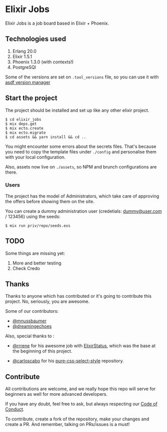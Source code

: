 # Elixir Jobs

Elixir Jobs is a job board based in Elixir + Phoenix.

## Technologies used

1. Erlang 20.0
2. Elixir 1.5.1
3. Phoenix 1.3.0 (with contexts!)
4. PostgreSQl

Some of the versions are set on `.tool_versions` file, so you can use it with [asdf version manager](https://github.com/asdf-vm/asdf)

## Start the project

The project should be installed and set up like any other elixir project.

```
$ cd elixir_jobs
$ mix deps.get
$ mix ecto.create
$ mix ecto.migrate
$ cd assets && yarn install && cd ..
```

You might encounter some errors about the secrets files. That's because you need to copy the template files under `./config` and personalise them with your local configuration.

Also, assets now live on `./assets`, so NPM and brunch configurations are there.

### Users

The project has the model of Administrators, which take care of approving the offers before showing them on the site.

You can create a dummy administration user (credetials: dummy@user.com / 123456)  using the seeds:

```
$ mix run priv/repo/seeds.exs
```

## TODO

Some things are missing yet:

1. More and better testing
2. Check Credo

## Thanks

Thanks to anyone which has contributed or it's going to contribute this project. No, seriously, you are awesome.

Some of our contributors:

- [@mnussbaumer](https://github.com/mnussbaumer)
- [@dreamingechoes](https://github.com/dreamingechoes)

Also, special thanks to :

- [@rrrene](https://github.com/rrrene) for his awesome job with [ElixirStatus](https://github.com/rrrene/elixirstatus-web), which was the base at the beginning of this project.

- [@carloscabo](https://github.com/carloscabo) for his [pure-css-select-style](https://github.com/carloscabo/pure-css-select-style) repository.



## Contribute

All contributions are welcome, and we really hope this repo will serve for beginners as well for more advanced developers.

If you have any doubt, feel free to ask, but always respecting our [Code of Conduct](https://github.com/odarriba/elixir_jobs/blob/master/CODE_OF_CONDUCT.md).

To contribute, create a fork of the repository, make your changes and create a PR. And remember, talking on PRs/issues is a must!
